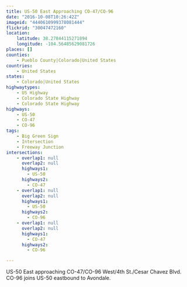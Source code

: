 ```yaml
---
title: US-50 East Approaching CO-47/CO-96
date: "2016-10-08T10:26:42Z"
imageid: "4440610999378081444"
flickrid: "30047472160"
location:
    latitude: 38.27844115271894
    longitude: -104.56485629081726
places: []
counties:
    - Pueblo County|Colorado|United States
countries:
    - United States
states:
    - Colorado|United States
highwaytypes:
    - US Highway
    - Colorado State Highway
    - Colorado State Highway
highways:
    - US-50
    - CO-47
    - CO-96
tags:
    - Big Green Sign
    - Intersection
    - Freeway Junction
intersections:
    - overlap1: null
      overlap2: null
      highways1:
        - US-50
      highways2:
        - CO-47
    - overlap1: null
      overlap2: null
      highways1:
        - US-50
      highways2:
        - CO-96
    - overlap1: null
      overlap2: null
      highways1:
        - CO-47
      highways2:
        - CO-96

---
```

US-50 East approaching CO-47/CO-96 West/4th St./Cesar Chavez Blvd.  CO-96 joins US-50 eastbound to Avondale.